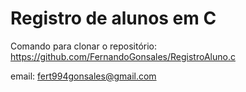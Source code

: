 # Registro de alunos em C

Comando para clonar o repositório: https://github.com/FernandoGonsales/RegistroAluno.c

email: fert994gonsales@gmail.com

